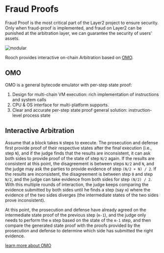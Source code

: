 # Fraud Proofs

Fraud Proof is the most critical part of the Layer2 project to ensure security. Only when fraud-proof is implemented, and fraud on Layer2 can be punished at the arbitration layer, we can guarantee the security of users' assets.

![modular](/diagram/rooch-omo.svg)

Rooch provides interactive on-chain Arbitration based on [OMO](https://github.com/starcoinorg/omo).

## OMO

OMO is a general bytecode emulator with per-step state proof:

1. Design for multi-chain VM execution: rich implementation of instructions and system calls
2. CPU & OS interface for multi-platform supports.
3. Clear and accurate per-step state proof general solution: instruction-level process state 

## Interactive Arbitration

Assume that a block takes `N` steps to execute. The prosecution and defense first provide proof of their respective states after the final execution (i.e., step `N`), and if the judge finds that the results are inconsistent, it can ask both sides to provide proof of the state of step `N/2` again.
If the results are consistent at this point, the disagreement is between steps `N/2` and `N`, and the judge may ask the parties to provide evidence of step `(N/2 + N) / 2`.
If the results are inconsistent, the disagreement is between step `0` and step `N/2`, and the judge can take evidence from both sides for step `(N/2) / 2`.
With this multiple rounds of interaction, the judge keeps comparing the evidence submitted by both sides until he finds a step (say `m`) where the evidence of the two sides diverges (the intermediate states of the two sides prove inconsistent).

At this point, the prosecution and defense have already agreed on the intermediate state proof of the previous step (`m-1`), and the judge only needs to perform the `m` step based on the state of the `m-1` step, and then compare the generated state proof with the proofs provided by the prosecution and defense to determine which side has submitted the right evidence.

[learn more about OMO](https://github.com/starcoinorg/omo/blob/main/docs/guidelines.md)


